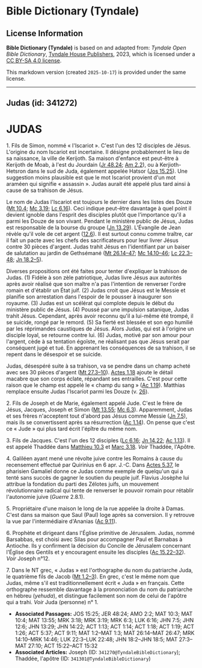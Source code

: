 # Bible Dictionary (Tyndale)

## License Information

**Bible Dictionary (Tyndale)** is based on and adapted from: _Tyndale Open Bible Dictionary_, [Tyndale House Publishers](https://tyndaleopenresources.com/), 2023, which is licensed under a [CC BY-SA 4.0 license](https://creativecommons.org/licenses/by-sa/4.0/legalcode.en).

This markdown version (created `2025-10-17`) is provided under the same license.



--------------------------------

## Judas (id: 341272)

JUDAS
=====

1\. Fils de Simon, nommé « l'Iscariot ». C'est l'un des 12 disciples de Jésus. L'origine du nom Iscariot est incertaine. Il désigne probablement le lieu de sa naissance, la ville de Kerijoth. Sa maison d'enfance est peut\-être à Kerijoth de Moab, à l'est du Jourdain ([Jr 48\.24](https://ref.ly/Jer48:24); [Am 2\.2](https://ref.ly/Amos2:2)), ou à Kerjioth\-Hetsron dans le sud de Juda, également appelée Hatsor ([Jos 15\.25](https://ref.ly/Josh15:25)). Une suggestion moins plausible est que le mot Iscariot provient d'un mot araméen qui signifie « assassin ». Judas aurait été appelé plus tard ainsi à cause de sa trahison de Jésus.

Le nom de Judas l'Iscariot est toujours le dernier dans les listes des Douze ([Mt 10\.4](https://ref.ly/Matt10:4); [Mc 3\.19](https://ref.ly/Mark3:19); [Lc 6\.16](https://ref.ly/Luke6:16)). Ceci indique peut\-être davantage à quel point il devient ignoble dans l'esprit des disciples plutôt que l'importance qu'il a parmi les Douze de son vivant. Pendant le ministère public de Jésus, Judas est responsable de la bourse du groupe ([Jn 13\.29](https://ref.ly/John13:29)). L'Évangile de Jean révèle qu'il vole de cet argent ([12\.6](https://ref.ly/John12:6)). Il est surtout connu comme traître, car il fait un pacte avec les chefs des sacrificateurs pour leur livrer Jésus contre 30 pièces d'argent. Judas trahit Jésus en l'identifiant par un baiser de salutation au jardin de Gethsémané ([Mt 26\.14–47](https://ref.ly/Matt26:14-Matt26:47); [Mc 14\.10–46](https://ref.ly/Mark14:10-Mark14:46); [Lc 22\.3–48](https://ref.ly/Luke22:3-Luke22:48); [Jn 18\.2–5](https://ref.ly/John18:2-John18:5)).

Diverses propositions ont été faites pour tenter d'expliquer la trahison de Judas. (1\) Fidèle à son zèle patriotique, Judas livre Jésus aux autorités après avoir réalisé que son maître n'a pas l'intention de renverser l'ordre romain et d'établir un État juif. (2\) Judas croit que Jésus est le Messie et planifie son arrestation dans l'espoir de le pousser à inaugurer son royaume. (3\) Judas est un scélérat qui complote depuis le début du ministère public de Jésus. (4\) Poussé par une impulsion satanique, Judas trahit Jésus. Cependant, après avoir reconnu qu'il a lui\-même été trompé, il se suicide, rongé par le remord. (5\) Sa fierté est blessée et son ego humilié par les réprimandes caustiques de Jésus. Alors Judas, qui est à l'origine un disciple loyal, se retourne contre lui. (6\) Judas, motivé par son amour pour l'argent, cède à sa tentation égoïste, ne réalisant pas que Jésus serait par conséquent jugé et tué. En apprenant les conséquences de sa trahison, il se repent dans le désespoir et se suicide.

Judas, désespéré suite à sa trahison, va se pendre dans un champ acheté avec ses 30 pièces d'argent ([Mt 27\.3–10](https://ref.ly/Matt27:3-Matt27:10)). [Actes 1\.18](https://ref.ly/Acts1:18) ajoute le détail macabre que son corps éclate, répandant ses entrailles. C'est pour cette raison que le champ est appelé le « champ du sang » ([Ac 1\.19](https://ref.ly/Acts1:19)). Matthias remplace ensuite Judas l'Iscariot parmi les Douze (v. [26](https://ref.ly/Acts1:26)).

2\. Fils de Joseph et de Marie, également appelé Jude. C'est le frère de Jésus, Jacques, Joseph et Simon ([Mt 13\.55](https://ref.ly/Matt13:55); [Mc 6\.3](https://ref.ly/Mark6:3)). Apparemment, Judas et ses frères n'acceptent tout d'abord pas Jésus comme Messie ([Jn 7\.5](https://ref.ly/John7:5)), mais ils se convertissent après sa résurrection ([Ac 1\.14](https://ref.ly/Acts1:14)). On pense que c'est ce « Jude » qui plus tard écrit l'épître du même nom.

3\. Fils de Jacques. C'est l'un des 12 disciples ([Lc 6\.16](https://ref.ly/Luke6:16); [Jn 14\.22](https://ref.ly/John14:22); [Ac 1\.13](https://ref.ly/Acts1:13)). Il est appelé Thaddée dans [Matthieu 10\.3](https://ref.ly/Matt10:3) et [Marc 3\.18](https://ref.ly/Mark3:18). *Voir* Thaddée, l'Apôtre.

4\. Galiléen ayant mené une révolte juive contre les Romains à cause du recensement effectué par Quirinius en 6 apr. J.\-C. Dans [Actes 5\.37](https://ref.ly/Acts5:37), le pharisien Gamaliel donne ce Judas comme exemple de quelqu'un qui a tenté sans succès de gagner le soutien du peuple juif. Flavius Josèphe lui attribue la fondation du parti des Zélotes juifs, un mouvement révolutionnaire radical qui tente de renverser le pouvoir romain pour rétablir l'autonomie juive (*Guerre* 2\.8\.1\).

5\. Propriétaire d'une maison le long de la rue appelée la droite à Damas. C'est dans sa maison que Saul (Paul) loge après sa conversion. Il y retrouve la vue par l'intermédiaire d'Ananias ([Ac 9\.11](https://ref.ly/Acts9:11)).

6\. Prophète et dirigeant dans l'Église primitive de Jérusalem. Judas, nommé Barsabbas, est choisi avec Silas pour accompagner Paul et Barnabas à Antioche. Ils y confirment la décision du Concile de Jérusalem concernant l'Église des Gentils et y encouragent ensuite les disciples ([Ac 15\.22–32](https://ref.ly/Acts15:22-Acts15:32)). *Voir* Joseph n°12.

7\. Dans le NT grec, « Judas » est l'orthographe du nom du patriarche Juda, le quatrième fils de Jacob ([Mt 1\.2–3](https://ref.ly/Matt1:2-Matt1:3)). En grec, c'est le même nom que Judas, même s'il est traditionnellement écrit « Juda » en français. Cette orthographe ressemble davantage à la prononciation du nom du patriarche en hébreu (*yehuda*), et distingue facilement son nom de celui de l'apôtre qui a trahi. *Voir* Juda (personne) n° 1.

* **Associated Passages:** JOS 15:25; JER 48:24; AMO 2:2; MAT 10:3; MAT 10:4; MAT 13:55; MRK 3:18; MRK 3:19; MRK 6:3; LUK 6:16; JHN 7:5; JHN 12:6; JHN 13:29; JHN 14:22; ACT 1:13; ACT 1:14; ACT 1:18; ACT 1:19; ACT 1:26; ACT 5:37; ACT 9:11; MAT 1:2–MAT 1:3; MAT 26:14–MAT 26:47; MRK 14:10–MRK 14:46; LUK 22:3–LUK 22:48; JHN 18:2–JHN 18:5; MAT 27:3–MAT 27:10; ACT 15:22–ACT 15:32
* **Associated Articles:** Joseph (ID: `341270@TyndaleBibleDictionary`); Thaddée, l'apôtre (ID: `341301@TyndaleBibleDictionary`)

